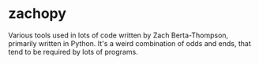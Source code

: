 zachopy
=======

Various tools used in lots of code written by Zach Berta-Thompson, primarily written in Python. It's a weird combination of odds and ends, that tend to be required by lots of programs. 
